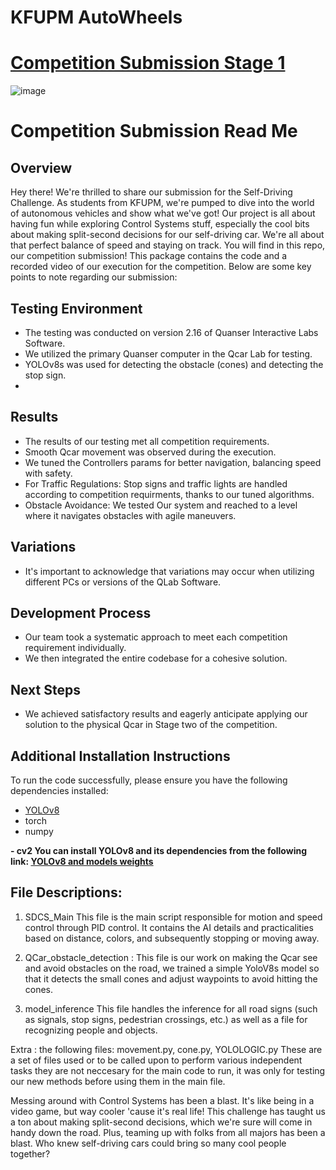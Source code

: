 # KFUPM AutoWheels
# [Competition Submission Stage 1](https://youtu.be/iLufV5nQwpI)
![image](https://github.com/SulimanSalih/KFUPMAUTOWHEELS--Stage1/assets/108358496/d6eec892-a7b1-4839-b83c-e7ed3c3dcf50)

# Competition Submission Read Me

## Overview
Hey there! We're thrilled to share our submission for the Self-Driving Challenge. As students from KFUPM, we're pumped to dive into the world of autonomous vehicles and show what we've got!
Our project is all about having fun while exploring Control Systems stuff, especially the cool bits about making split-second decisions for our self-driving car. We're all about that perfect balance of speed and staying on track.
You will find in this repo, our competition submission! This package contains the code and a recorded video of our execution for the competition. Below are some key points to note regarding our submission:

## Testing Environment
- The testing was conducted on version 2.16 of Quanser Interactive Labs Software.
- We utilized the primary Quanser computer in the Qcar Lab for testing.
- YOLOv8s was used for detecting the obstacle (cones) and detecting the stop sign.
- 

## Results
- The results of our testing met all competition requirements.
- Smooth Qcar movement was observed during the execution.
- We tuned the Controllers params for better navigation, balancing speed with safety.
- For Traffic Regulations: Stop signs and traffic lights are handled according to competition requirments, thanks to our tuned algorithms.
- Obstacle Avoidance: We tested Our system and reached to a level where it navigates obstacles with agile maneuvers.

## Variations
- It's important to acknowledge that variations may occur when utilizing different PCs or versions of the QLab Software.

## Development Process
- Our team took a systematic approach to meet each competition requirement individually.
- We then integrated the entire codebase for a cohesive solution.

## Next Steps
- We achieved satisfactory results and eagerly anticipate applying our solution to the physical Qcar in Stage two of the competition.

## Additional Installation Instructions
To run the code successfully, please ensure you have the following dependencies installed:
- [YOLOv8](https://docs.ultralytics.com/quickstart/)
- torch
- numpy

**- cv2
You can install YOLOv8 and its dependencies from the following link:
[YOLOv8 and models weights](https://drive.google.com/drive/folders/1a5cZfxemTJMMAq51wtCSkZUDMenIBbD6?usp=sharing)**
## File Descriptions:
1. SDCS_Main
   This file is the main script responsible for motion and speed control through PID control. It contains the AI details and practicalities based on distance, colors, and subsequently stopping or moving away.
2. QCar_obstacle_detection :
   This file is our work on making the Qcar see and avoid obstacles on the road, we trained a simple YoloV8s model so that it detects the small cones and adjust waypoints to avoid hitting the cones.

3. model_inference
   This file handles the inference for all road signs (such as signals, stop signs, pedestrian crossings, etc.) as well as a file for recognizing people and objects.

Extra : the following files: movement.py, cone.py, YOLOLOGIC.py
   These are a set of files used or to be called upon to perform various independent tasks they are not neccesary for the main code to run, it was only for testing our new methods before using them in the main file.


Messing around with Control Systems has been a blast. It's like being in a video game, but way cooler 'cause it's real life!
This challenge has taught us a ton about making split-second decisions, which we're sure will come in handy down the road.
Plus, teaming up with folks from all majors has been a blast. Who knew self-driving cars could bring so many cool people together?
